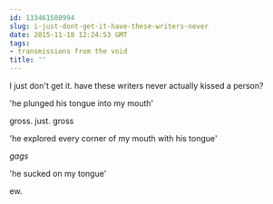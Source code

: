 ```yaml
---
id: 133461580994
slug: i-just-dont-get-it-have-these-writers-never
date: 2015-11-18 12:24:53 GMT
tags:
- transmissions from the void
title: ''
---
```

I just don't get it. have these writers never actually kissed a person?

'he plunged his tongue into my mouth'

gross. just. gross

'he explored every corner of my mouth with his tongue'

*gags*

'he sucked on my tongue'

ew.